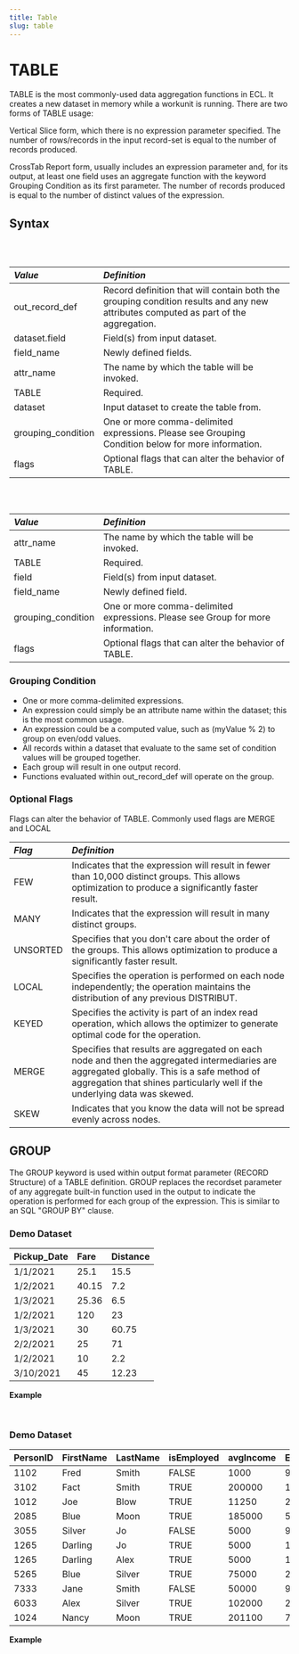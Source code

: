 ```yaml
---
title: Table
slug: table
---
```


# TABLE

TABLE is the most commonly-used data aggregation functions in ECL. It creates a new dataset in memory while a workunit is running. There are two forms of TABLE usage:

Vertical Slice form, which there is no expression parameter specified. The number of rows/records in the input record-set is equal to the number of records produced. 

CrossTab Report form, usually includes an expression parameter and, for its output, at least one field uses an aggregate function with the keyword Grouping Condition as its first parameter. The number of records produced is equal to the number of distinct values of the expression.

## Syntax

<pre>
<EclCode code="/*** Stand-alone record definition ***/
out_record_def := RECORD
              dataset.field;
              dataset.field;
              ...
              field_name := Agg_Func(GROUP, dataset.field);
              field_name := Agg_Func(GROUP, dataset.field);
              field_name := COUNT(GROUP);
              ....
END;

attr_name := TABLE(dataset,
                    out_record_def,
                    grouping-conditions
                    [, flags]
                    );">
</EclCode>
</pre>

| _Value_ | _Definition_ |
| :- | :- |
| out_record_def | Record definition that will contain both the grouping condition results and any new attributes computed as part of the aggregation. |
| dataset.field | Field(s) from input dataset. |
| field_name | Newly defined fields. |
| attr_name | The name by which the table will be invoked. |
| TABLE | Required. |
| dataset | Input dataset to create the table from. |
| grouping_condition | One or more comma-delimited expressions. Please see Grouping Condition below for more information. |
| flags | Optional flags that can alter the behavior of TABLE. |

<pre>
<EclCode code="/*** Implicit record definition ***/
attr_name := TABLE(dataset,
                    {
                      field,  //Calling specific field from input dataset
                      field,
                      ...
                      field_name := Agg_Func(GROUP, dataset.field);
                      field_name := Agg_Func(GROUP, dataset.field);
                      field_name := COUNT(GROUP);
                      ....
                    },
                    grouping_conditions
                    [, flags]
                    );">
</EclCode>
</pre>

| _Value_ | _Definition_ |
| :- | :- |
| attr_name | The name by which the table will be invoked. |
| TABLE | Required. |
| field | Field(s) from input dataset. |
| field_name | 	Newly defined field. |
| grouping_condition | One or more comma-delimited expressions. Please see Group for more information. |
| flags | Optional flags that can alter the behavior of TABLE. |

### Grouping Condition

* One or more comma-delimited expressions.
* An expression could simply be an attribute name within the dataset; this is the most common usage.
* An expression could be a computed value, such as (myValue % 2) to group on even/odd values.
* All records within a dataset that evaluate to the same set of condition values will be grouped together.
* Each group will result in one output record.
* Functions evaluated within out_record_def will operate on the group.

### Optional Flags

Flags can alter the behavior of TABLE. Commonly used flags are MERGE and LOCAL

| _Flag_ | _Definition_ |
| :- | :- |
| FEW | Indicates that the expression will result in fewer than 10,000 distinct groups. This allows optimization to produce a significantly faster result. |
| MANY | Indicates that the expression will result in many distinct groups. |
| UNSORTED | Specifies that you don't care about the order of the groups. This allows optimization to produce a significantly faster result. |
| LOCAL | Specifies the operation is performed on each node independently; the operation maintains the distribution of any previous DISTRIBUT. |
| KEYED | Specifies the activity is part of an index read operation, which allows the optimizer to generate optimal code for the operation. |
| MERGE | Specifies that results are aggregated on each node and then the aggregated intermediaries are aggregated globally. This is a safe method of aggregation that shines particularly well if the underlying data was skewed. |
| SKEW | Indicates that you know the data will not be spread evenly across nodes. |

## GROUP

The GROUP keyword is used within output format parameter (RECORD Structure) of a TABLE definition. GROUP replaces the recordset parameter of any aggregate built-in function used in the output to indicate the operation is performed for each group of the expression. This is similar to an SQL "GROUP BY" clause.


### Demo Dataset

| Pickup_Date | Fare | Distance |
| :- | :- | :- |
| 1/1/2021 | 25.1 | 15.5 |
| 1/2/2021 | 40.15 | 7.2 |
| 1/3/2021 | 25.36 | 6.5 |
| 1/2/2021 | 120 | 23 |
| 1/3/2021 | 30 | 60.75 |
| 2/2/2021 | 25 | 71 |
| 1/2/2021 | 10 | 2.2 |
| 3/10/2021 | 45 | 12.23 |


**Example**

<pre>
<EclCode
id="TableExp_1"
tryMe="TableExp_1"
code="/*Table Example:*/

/*
TABLE Example:
TABLE is used with aggregations
*/

// Input layout
Fare_Layout  :=  RECORD
    STRING Pickup_Date;
    REAL   Fare;
    REAL   Distance;
END;

// Input dataset
FareDS := DATASET([
                   {'1/1/2021', 25.1, 15.5}, {'1/2/2021', 40.15,7.2},
                   {'1/3/2021', 25.36, 6.5}, {'1/2/2021', 120, 23},
                   {'1/3/2021', 30, 60.75}, {'2/2/2021', 25, 71},
                   {'1/2/2021', 10, 2.2}, {'3/10/2021', 45, 12.23}],
                   Fare_Layout);

// Defining all fields for the table
AvgRide_Layout := RECORD
   fareDS.pickup_date;                   // Calling specific field from input dataset
   avgFare   := AVE(GROUP, fareDS.fare); // Calculating avg fare per each group
   totalFare := SUM(GROUP, fareDS.fare); // Calculating total fare per each group
END;

crossTabDs := TABLE(FareDS,           // Input dataset. please see dataset above
                     AvgRide_Layout,  // Result table definition
                     pickup_date      // Grouping field
                     );

OUTPUT(crossTabDs, NAMED('crossTabDs'));

"></EclCode>
</pre>

### Demo Dataset

| PersonID | FirstName | LastName | isEmployed | avgIncome | EmpGroupNum |
| :- | :- | :- | :- | :- | :- |
| 1102 | Fred | Smith | FALSE | 1000 | 900 |
| 3102 | Fact | Smith | TRUE | 200000 | 100 |
| 1012 | Joe | Blow | TRUE | 11250 | 200 |
| 2085 | Blue | Moon | TRUE | 185000 | 500 |
| 3055 | Silver | Jo | FALSE | 5000 | 900 |
| 1265 | Darling | Jo | TRUE | 5000 | 100 |
| 1265 | Darling | Alex | TRUE | 5000 | 100 |
| 5265 | Blue | Silver | TRUE | 75000 | 200 |
| 7333 | Jane | Smith | FALSE | 50000 | 900 |
| 6033 | Alex | Silver | TRUE | 102000 | 200 |
| 1024 | Nancy | Moon | TRUE | 201100 | 700 |

**Example**

<pre>
<EclCode
id="TableExp_2"
tryMe="TableExp_2"
code="
/*
TABLE Example:
Cross table example.
*/

AllPeople_Layout := RECORD
  UNSIGNED  PersonID;
  STRING15  FirstName;
  STRING25  LastName;
  BOOLEAN   isEmployed;
  UNSIGNED  AvgIncome; 
  INTEGER   EmpGroupNum;
END;


AllPeopleDS := DATASET([ 
                       {1102,'Fred','Smith', FALSE, 1000, 900},
                       {3102,'Fact','Smith', TRUE, 200000, 100},
                       {1012,'Joe','Blow', TRUE, 11250, 200},
                       {2085,'Blue','Moon', TRUE, 185000, 500},
                       {3055,'Silver','Jo', FALSE, 5000, 900},
                       {1265,'Darling','Jo', TRUE, 5000, 100},
                       {1265,'Darling','Alex', TRUE, 5000, 100},
                       {5265,'Blue','Silver', TRUE, 75000, 200},
                       {7333,'Jane','Smith', FALSE, 50000, 900},
                       {6023,'Alex','Silver',TRUE, 102000, 200},
                       {1024,'Nancy','Moon', TRUE, 201100, 700}],
                       AllPeople_Layout);

VerticalSlice := Table(AllPeopleDS,
                        {
                          LastName,
                          isEmployed
                        },
                        LastName, isEmployed);
OUTPUT(VerticalSlice, NAMED('VerticalSlice'));


AvgIncome := TABLE(AllPeopleDS,
                    {
                      LastName,
                      AvgHouseIncome := AVE(GROUP, AvgIncome)
                    },
                    LastName);

OUTPUT(AvgIncome, NAMED('AvgIncome'));


"></EclCode>
</pre>